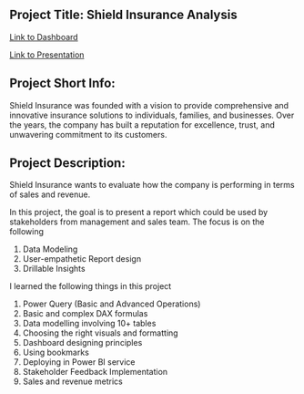 ## Project Title: Shield Insurance Analysis
[Link to Dashboard](https://app.powerbi.com/view?r=eyJrIjoiOTIzNTAwMTYtMmVkZS00YzUwLTllYzYtYjE3Y2M2OGVjZGIzIiwidCI6ImM2ZTU0OWIzLTVmNDUtNDAzMi1hYWU5LWQ0MjQ0ZGM1YjJjNCJ9&pageName=ReportSection)

[Link to Presentation](https://www.youtube.com/embed/eehYvWwKC20?si=9iP8-fTgfdOy_vRa)

## Project Short Info:

Shield Insurance was founded with a vision to provide comprehensive and innovative insurance solutions to individuals, families, and businesses. Over the years, the company has built a reputation for excellence, trust, and unwavering commitment to its customers.

## Project Description:

Shield Insurance wants to evaluate how the company is performing in terms of sales and revenue.

In this project, the goal is to present a report which could be used by stakeholders from management and sales team. The focus is on the following

1. Data Modeling
2. User-empathetic Report design
3. Drillable Insights

I learned the following things in this project

1. Power Query (Basic and Advanced Operations)
2. Basic and complex DAX formulas
3. Data modelling involving 10+ tables
4. Choosing the right visuals and formatting
5. Dashboard designing principles
6. Using bookmarks
7. Deploying in Power BI service
8. Stakeholder Feedback Implementation
9. Sales and revenue metrics
